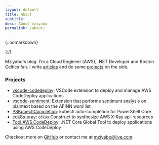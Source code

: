 ```yaml
---
layout: default
title: About
subtitle:
desc: About mziyabo
permalink: /about/
---
```


<div class="pretty-links">

<div class="lead lead-about">
</div>

{::nomarkdown} 
<!-- <figure class="site-profile">
    <img src="{{ site.baseurl }}/assets/img/profile.png">
</figure> -->
{:/}

Mziyabo's blog: I'm a Cloud Engineer (AWS), .NET Developer and Boston Celtics fan. I write [articles](/articles) and do some [projects](#Projects) on the side.


### Projects

- [vscode-codedeploy](https://marketplace.visualstudio.com/items?itemName=mziyabo.vscode-codedeploy): VSCode extension to deploy and manage AWS CodeDeploy applications
- [vscode-sentiment:](https://marketplace.visualstudio.com/items?itemName=mziyabo.vscode-sentiment) Extension that performs sentiment analysis on plaintext based on the AFINN word list
- [PSKubectlCompletion](https://www.powershellgallery.com/packages/PSKubectlCompletion/0.0.1): kubectl auto-completion for PowerShell Core
- [cdk8s-xray](https://www.npmjs.com/package/cdk8s-xray): `cdk8s` Construct to synthesize AWS X-Ray api-resources
- [Tool.AWS.CodeDeploy](https://www.nuget.org/packages/Tool.AWS.CodeDeploy/): .NET Core Global Tool to deploy
                applications using AWS CodeDeploy


Checkout more on [GitHub](https://github.com/mziyabo) or contact me at mziyabo@live.com.
</div>

